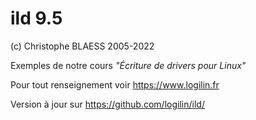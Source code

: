 ild 9.5
=======
(c) Christophe BLAESS 2005-2022

Exemples de notre cours _"Écriture de drivers pour Linux"_

Pour tout renseignement voir https://www.logilin.fr

Version à jour sur https://github.com/logilin/ild/

